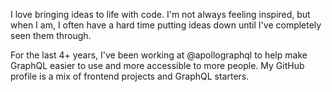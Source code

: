 I love bringing ideas to life with code. I'm not always feeling inspired, but when I am, I often have a hard time putting ideas down until I've completely seen them through.

For the last 4+ years, I've been working at @apollographql to help make GraphQL easier to use and more accessible to more people. My GitHub profile is a mix of frontend projects and GraphQL starters.
